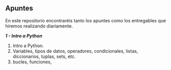## Apuntes
En este repositorio encontraréis tanto los apuntes como los entregables que hiremos realizando diariamente.

 ***1 - Intro a Python***
1. Intro a Python.
2. Variables, tipos de datos, operadores, condicionales, listas, diccionarios, tuplas, sets, etc.
3. bucles, funciones,

